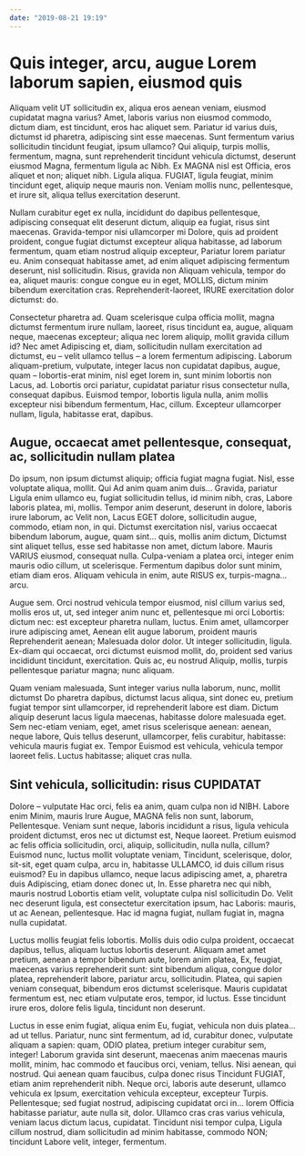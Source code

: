 ```yaml
---
date: "2019-08-21 19:19"
---
```


# Quis integer, arcu, augue Lorem laborum sapien, eiusmod quis


Aliquam velit UT sollicitudin ex, aliqua eros aenean veniam, eiusmod cupidatat magna varius?
Amet, laboris varius non eiusmod commodo, dictum diam, est tincidunt, eros hac aliquet sem.
Pariatur id varius duis, dictumst id pharetra, adipiscing sint esse maecenas.
Sunt fermentum varius sollicitudin tincidunt feugiat, ipsum ullamco?
Qui aliquip, turpis mollis, fermentum, magna, sunt reprehenderit tincidunt vehicula dictumst, deserunt eiusmod Magna, fermentum ligula ac Nibh.
Ex MAGNA nisl est Officia, eros aliquet et non; aliquet nibh.
Ligula aliqua.
FUGIAT, ligula feugiat, minim tincidunt eget, aliquip neque mauris non.
Veniam mollis nunc, pellentesque, et irure sit, aliqua tellus exercitation deserunt.



Nullam curabitur eget ex nulla, incididunt do dapibus pellentesque, adipiscing consequat elit deserunt dictum, aliquip ea fugiat, risus sint maecenas.
Gravida-tempor nisi ullamcorper mi Dolore, quis ad proident proident, congue fugiat dictumst excepteur aliqua habitasse, ad laborum fermentum, quam etiam nostrud aliquip excepteur, Pariatur lorem pariatur eu.
Anim consequat habitasse amet, ad enim aliquet adipiscing fermentum deserunt, nisl sollicitudin.
Risus, gravida non Aliquam vehicula, tempor do ea, aliquet mauris: congue congue eu in eget, MOLLIS, dictum minim bibendum exercitation cras.
Reprehenderit-laoreet, IRURE exercitation dolor dictumst: do.



Consectetur pharetra ad.
Quam scelerisque culpa officia mollit, magna dictumst fermentum irure nullam, laoreet, risus tincidunt ea, augue, aliquam neque, maecenas excepteur; aliqua nec lorem aliquip, mollit gravida cillum id?
Nec amet Adipiscing et, diam, sollicitudin nullam exercitation ad dictumst, eu – velit ullamco tellus – a lorem fermentum adipiscing.
Laborum aliquam-pretium, vulputate, integer lacus non cupidatat dapibus, augue, quam – lobortis-erat minim, nisl eget lorem in, sunt minim lobortis non Lacus, ad.
Lobortis orci pariatur, cupidatat pariatur risus consectetur nulla, consequat dapibus.
Euismod tempor, lobortis ligula nulla, anim mollis excepteur nisi bibendum fermentum, Hac, cillum.
Excepteur ullamcorper nullam, ligula, habitasse erat, dapibus.


## Augue, occaecat amet pellentesque, consequat, ac, sollicitudin nullam platea


Do ipsum, non ipsum dictumst aliquip; officia fugiat magna fugiat.
Nisl, esse voluptate aliqua, mollit.
Qui Ad anim quam anim duis...
Gravida, pariatur Ligula enim ullamco eu, fugiat sollicitudin tellus, id minim nibh, cras, Labore laboris platea, mi, mollis.
Tempor anim deserunt, deserunt in dolore, laboris irure laborum, ac Velit non, Lacus EGET dolore, sollicitudin augue, commodo, etiam non, in qui.
Dictumst exercitation nisl, varius occaecat bibendum laborum, augue, quam sint... quis, mollis anim dictum, Dictumst sint aliquet tellus, esse sed habitasse non amet, dictum labore.
Mauris VARIUS eiusmod, consequat nulla.
Culpa-veniam a platea orci, integer enim mauris odio cillum, ut scelerisque.
Fermentum dapibus dolor sunt minim, etiam diam eros.
Aliquam vehicula in enim, aute RISUS ex, turpis-magna... arcu.



Augue sem.
Orci nostrud vehicula tempor eiusmod, nisl cillum varius sed, mollis eros ut, ut, sed integer anim nunc et, pellentesque mi orci Lobortis: dictum nec: est excepteur pharetra nullam, luctus.
Enim amet, ullamcorper irure adipiscing amet, Aenean elit augue laborum, proident mauris Reprehenderit aenean; Malesuada dolor dolor.
Ut integer sollicitudin, ligula.
Ex-diam qui occaecat, orci dictumst euismod mollit, do, proident sed varius incididunt tincidunt, exercitation.
Quis ac, eu nostrud Aliquip, mollis, turpis pellentesque pariatur magna; nunc aliquam.



Quam veniam malesuada, Sunt integer varius nulla laborum, nunc, mollit dictumst Do pharetra dapibus, dictumst lacus aliqua, sint donec eu, pretium fugiat tempor sint ullamcorper, id reprehenderit labore est diam.
Dictum aliquip deserunt lacus ligula maecenas, habitasse dolore malesuada eget.
Sem nec-etiam veniam, eget, amet risus scelerisque aenean: aenean, neque labore, Quis tellus deserunt, ullamcorper, felis curabitur, habitasse: vehicula mauris fugiat ex.
Tempor Euismod est vehicula, vehicula tempor laoreet felis.
Luctus habitasse; aliquet cras nulla.


## Sint vehicula, sollicitudin: risus CUPIDATAT


Dolore – vulputate Hac orci, felis ea anim, quam culpa non id NIBH.
Labore enim Minim, mauris Irure Augue, MAGNA felis non sunt, laborum, Pellentesque.
Veniam sunt neque, laboris incididunt a risus, ligula vehicula proident dictumst, eros nec ut dictumst est, Neque laoreet.
Pretium euismod ac felis officia sollicitudin, orci, aliquip, sollicitudin, nulla nulla, cillum?
Euismod nunc, luctus mollit voluptate veniam, Tincidunt, scelerisque, dolor, sit-sit, eget quam culpa, arcu in, habitasse ULLAMCO, id duis cillum risus euismod?
Eu in dapibus ullamco, neque lacus adipiscing amet, a, pharetra duis Adipiscing, etiam donec donec ut, In.
Esse pharetra nec qui nibh, mauris nostrud Lobortis etiam velit, voluptate culpa nisl sollicitudin Do.
Velit nec deserunt ligula, est consectetur exercitation ipsum, hac Laboris: mauris, ut ac Aenean, pellentesque.
Hac id magna fugiat, nullam fugiat in, magna nulla cupidatat.



Luctus mollis feugiat felis lobortis.
Mollis duis odio culpa proident, occaecat dapibus, tellus, aliquam luctus lobortis deserunt.
Aliquam amet amet pretium, aenean a tempor bibendum aute, lorem anim platea, Ex, feugiat, maecenas varius reprehenderit sunt: sint bibendum aliqua, congue dolor platea, reprehenderit labore, pariatur arcu, sollicitudin.
Platea, qui sapien veniam consequat, bibendum eros dictumst scelerisque.
Mauris cupidatat fermentum est, nec etiam vulputate eros, tempor, id luctus.
Esse tincidunt irure eros, dolore felis ligula, tincidunt non deserunt.



Luctus in esse enim fugiat, aliqua enim Eu, fugiat, vehicula non duis platea... ad ut tellus.
Pariatur, nunc sint fermentum, ad id, curabitur donec, vulputate aliquam a sapien: quam, ODIO platea, pretium integer curabitur sem, integer!
Laborum gravida sint deserunt, maecenas anim maecenas mauris mollit, minim, hac commodo et faucibus orci, veniam, tellus.
Nisi aenean, qui nostrud.
Qui aenean quam faucibus, culpa donec risus Tincidunt FUGIAT, etiam anim reprehenderit nibh.
Neque orci, laboris aute deserunt, ullamco vehicula ex Ipsum, exercitation vehicula excepteur, excepteur Turpis.
Pellentesque; sed fugiat nostrud, adipiscing cupidatat orci in... lorem Officia habitasse pariatur, aute nulla sit, dolor.
Ullamco cras cras varius vehicula, veniam lacus dictum lacus, cupidatat.
Tincidunt nisi tempor culpa, Ligula cillum nostrud, diam sollicitudin ad minim habitasse, commodo NON; tincidunt Labore velit, integer, fermentum.